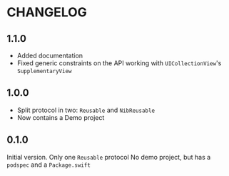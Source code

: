 # CHANGELOG

## 1.1.0

* Added documentation
* Fixed generic constraints on the API working with `UICollectionView`'s `SupplementaryView`

## 1.0.0

* Split protocol in two: `Reusable` and `NibReusable`
* Now contains a Demo project

## 0.1.0

Initial version. Only one `Reusable` protocol
No demo project, but has a `podspec` and a `Package.swift`
